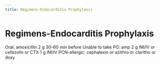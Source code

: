 ```yaml
---
title: Regimens-Endocarditis Prophylaxis
---
```

# Regimens-Endocarditis Prophylaxis

Oral: amoxicillin 2 g 30–60 min before
Unable to take PO: amp 2 g IM/IV or cefazolin or CTX 1 g IM/IV
PCN-allergic: cephalexin or azithro or claritho or doxy
